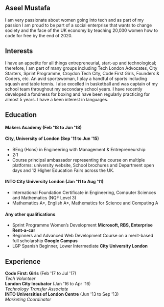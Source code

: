 ## Aseel Mustafa

I am very passionate about women going into tech and as part of my passion I am proud to be part of a social enterprise that wants to change society and the face of the UK economy by teaching 20,000 women how to code for free by the end of 2020.

## Interests

I have an appetite for all things entrepreneurial, start-up and technological; therefore, I am part of many groups including Tech London Advocates, City Starters, Sprint Programme, Croydon Tech City, Code First Girls, Founders & Coders, etc. An avid sportswoman, I play a handful of sports including squash and table tennis. I also excelled in basketball and was captain of my school team throughout my secondary school years. I have recently developed a fondness for boxing and have been regularly practicing for almost 5 years. I have a keen interest in languages.

<!-- ## Skills

#### This Skill

Descriptive paragraph of how capable you are at this skill and, if relevant, how it has developed.

- Experience
- Achievements
- Evidence

#### Another Skill

Descriptive paragraph of how capable you are at this skill and, if relevant, how it has developed.

- I achieved A during my work at B (job, or otherwise)
- I contributed to the growth of X while doing Y (job, or otherwise)
- I built this, made this, broke this, fixed this, etc.
- A link to some on-line evidence (blogs, videos, articles, etc.) -->

## Education

#### Makers Academy (Feb '18 to Jun '18)

<!-- - Curious and passionate about code. [PROVIDE EVIDENCE]
- Fast, independent learner [PROVIDE EVIDENCE]
- Great collaborator [PROVIDE EVIDENCE]

- OOP, TDD, MVC, DDD
- Agile/XP
- Ruby, Rails, JavaScript
- RSpec, Jasmine -->

#### City, University of London (Sep '11 to Jun '15)

- BEng (Hons) in Engineering with Management & Entrepreneurship
- 2:1
- Course principal ambassador representing the course on multiple platforms: university website, School brochures and Department open days and 12 Higher Education Fairs across the UK.

#### INTO City University London (Jan '11 to Aug '11)

- International Foundation Certificate in Engineering, Computer Sciences and Mathematics (NQF Level 3)
- Mathematics A*, English A*, Mathematics for Science and Computing A

#### Any other qualifications
- Sprint Programme Women’s Development **Microsoft, RBS, Enterprise Rent-a-car**
- Beginners and Advanced Web Development Course on a merit-based full scholarship  **Google Campus**
- LGP Spanish Beginner, Lower Intermediate **City University London**

## Experience

**Code First: Girls** (Feb '17 to Jul '17)    
*Tech Volunteer*  
**London City Incubator** (Jan '16 to Apr '16)   
*Technology Transfer Associate*  
**INTO Universities of London Centre** (Jun '13 to Sep '13)   
*Marketing Coordinator*  
